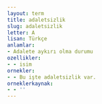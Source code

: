 ```yaml
---
layout: term
title: adaletsizlik
slug: adaletsizlik
letter: A
lisan: Türkçe
anlamlar:
- Adalete aykırı olma durumu
ozellikler:
- - isim
ornekler:
- - Bu işte adaletsizlik var.
orneklerkaynak:
- - ''
---
```

